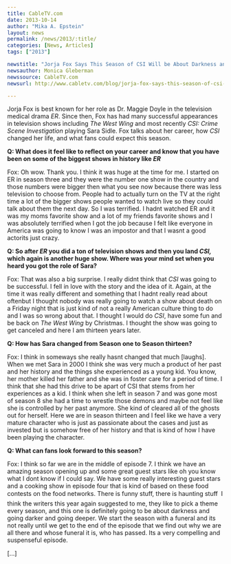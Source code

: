 ```yaml
---
title: CableTV.com
date: 2013-10-14
author: "Mika A. Epstein"
layout: news
permalink: /news/2013/:title/
categories: [News, Articles]
tags: ["2013"]

newstitle: "Jorja Fox Says This Season of CSI Will be About Darkness and Going Darker"
newsauthor: Monica Gleberman
newssource: CableTV.com
newsurl: http://www.cabletv.com/blog/jorja-fox-says-this-season-of-csi-will-be-about-darkness-and-going-darker/

---
```


Jorja Fox is best known for her role as Dr. Maggie Doyle in the television medical drama *ER*. Since then, Fox has had many successful appearances in television shows including *The West Wing* and most recently *CSI: Crime Scene Investigation* playing Sara Sidle. Fox talks about her career, how *CSI* changed her life, and what fans could expect this season.

**Q: What does it feel like to reflect on your career and know that you have been on some of the biggest shows in history like *ER***

Fox: Oh wow. Thank you. I think it was huge at the time for me. I started on ER in season three and they were the number one show in the country and those numbers were bigger then what you see now because there was less television to choose from. People had to actually turn on the TV at the right time a lot of the bigger shows people wanted to watch live so they could talk about them the next day. So I was terrified. I hadnt watched ER and it was my moms favorite show and a lot of my friends favorite shows and I was absolutely terrified when I got the job because I felt like everyone in America was going to know I was an impostor and that I wasnt a good actorits just crazy.

**Q: So after *ER* you did a ton of television shows and then you land *CSI,* which again is another huge show. Where was your mind set when you heard you got the role of Sara?**

Fox: That was also a big surprise. I really didnt think that *CSI* was going to be successful. I fell in love with the story and the idea of it. Again, at the time it was really different and something that I hadnt really read about oftenbut I thought nobody was really going to watch a show about death on a Friday night that is just kind of not a really American culture thing to do and I was so wrong about that. I thought I would do *CSI*, have some fun and be back on *The West Wing* by Christmas. I thought the show was going to get canceled and here I am thirteen years later.

**Q: How has Sara changed from Season one to Season thirteen?**

Fox: I think in someways she really hasnt changed that much [laughs]. When we met Sara in 2000 I think she was very much a product of her past and her history and the things she experienced as a young kid. You know, her mother killed her father and she was in foster care for a period of time. I think that she had this drive to be apart of CSI that stems from her experiences as a kid. I think when she left in season 7 and was gone most of season 8 she had a time to wrestle those demons and maybe not feel like she is controlled by her past anymore. She kind of cleared all of the ghosts out for herself. Here we are in season thirteen and I feel like we have a very mature character who is just as passionate about the cases and just as invested but is somehow free of her history and that is kind of how I have been playing the character.

**Q: What can fans look forward to this season?**

Fox: I think so far we are in the middle of episode 7. I think we have an amazing season opening up and some great guest stars like oh you know what I dont know if I could say. We have some really interesting guest stars and a cooking show in episode four that is kind of based on these food contests on the food networks. There is funny stuff, there is haunting stuff  I think the writers this year again suggested to me, they like to pick a theme every season, and this one is definitely going to be about darkness and going darker and going deeper. We start the season with a funeral and its not really until we get to the end of the episode that we find out why we are all there and whose funeral it is, who has passed. Its a very compelling and suspenseful episode.

[...]
